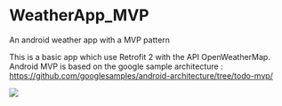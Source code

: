 # WeatherApp_MVP
An android weather app with a MVP pattern

This is a basic app which use Retrofit 2 with the API OpenWeatherMap.
Android MVP is based on the google sample architecture : https://github.com/googlesamples/android-architecture/tree/todo-mvp/

![](https://j.gifs.com/XDW45m.gif)
